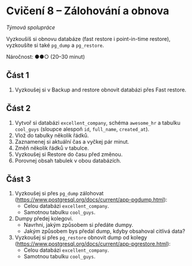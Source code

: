 # Cvičení 8 – Zálohování a obnova

_Týmová spolupráce_

Vyzkoušíš si obnovu databáze (fast restore i point-in-time restore), vyzkoušíte si také `pg_dump` a `pg_restore`.

Náročnost: ●●○ (20–30 minut)

## Část 1

1. Vyzkoušej si v Backup and restore obnovit databázi přes Fast restore.

## Část 2

1. Vytvoř si databázi `excellent_company`, schéma `awesome_hr` a tabulku `cool_guys` (sloupce alespoň `id`, `full_name`, `created_at`).
2. Vlož do tabulky několik řádků.
3. Zaznamenej si aktuální čas a vyčkej pár minut.
4. Změň několik řádků v tabulce.
5. Vyzkoušej si Restore do času před změnou.
6. Porovnej obsah tabulek v obou databázích.

## Část 3

1. Vyzkoušej si přes `pg_dump` zálohovat (https://www.postgresql.org/docs/current/app-pgdump.html):
    - Celou databázi `excellent_company`.
    - Samotnou tabulku `cool_guys`.
2. Dumpy předej kolegovi.
    - Navrhni, jakým způsobem si předáte dumpy.
    - Jakým způsobem bys předal dump, kdyby obsahoval citlivá data?
3. Vyzkoušej si přes `pg_restore` obnovit dump od kolegy (https://www.postgresql.org/docs/current/app-pgrestore.html):
    - Celou databázi `excellent_company`.
    - Samotnou tabulku `cool_guys`.
